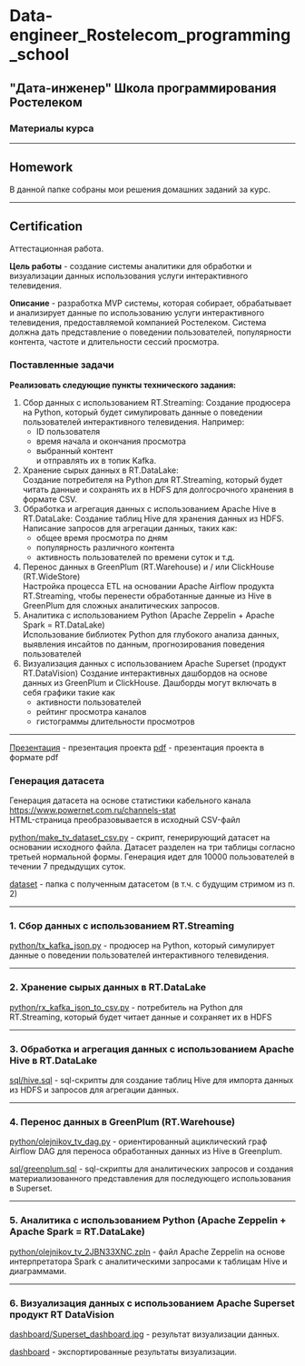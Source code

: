 # Data-engineer_Rostelecom_programming_school
## "Дата-инженер" Школа программирования Ростелеком
### Материалы курса

---

## Homework
В данной папке собраны мои решения домашних заданий за курс.  

---

## Certification
Аттестационная работа.

**Цель работы** - создание системы аналитики для обработки и визуализации данных использования услуги интерактивного телевидения.

**Описание** - разработка MVP системы, которая собирает, обрабатывает и анализирует данные по использованию услуги интерактивного телевидения, предоставляемой компанией Ростелеком. Система должна дать представление о поведении пользователей, популярности контента, частоте и длительности сессий
просмотра.

### Поставленные задачи

**Реализовать следующие пункты технического задания:**  
1. Сбор данных с использованием RT.Streaming:
Создание продюсера на Python, который будет симулировать данные о поведении пользователей интерактивного телевидения. Например:
    - ID пользователя
    - время начала и окончания просмотра
    - выбранный контент  
    и отправлять их в топик Kafka.  
2. Хранение сырых данных в RT.DataLake:  
Создание потребителя на Python для RT.Streaming, который будет читать данные и сохранять их в HDFS для долгосрочного хранения в формате CSV.
3. Обработка и агрегация данных с использованием Apache Hive в RT.DataLake:
Создание таблиц Hive для хранения данных из HDFS. Написание запросов для агрегации данных, таких как:
    - общее время просмотра по дням
    - популярность различного контента
    - активность пользователей по времени суток и т.д.
4. Перенос данных в GreenPlum (RT.Warehouse) и / или ClickHouse (RT.WideStore)  
Настройка процесса ETL на основании Apache Airflow продукта RT.Streaming, чтобы перенести обработанные данные из Hive в GreenPlum для сложных аналитических запросов.
5. Аналитика с использованием Python (Apache Zeppelin + Apache Spark = RT.DataLake)  
Использование библиотек Python для глубокого анализа данных, выявления инсайтов по данным, прогнозирования поведения пользователей
6. Визуализация данных с использованием Apache Superset (продукт RT.DataVision)
Создание интерактивных дашбордов на основе данных из GreenPlum и ClickHouse. Дашборды могут включать в себя графики такие как
    - активности пользователей
    - рейтинг просмотра каналов
    - гистограммы длительности просмотров

---

[Презентация](https://github.com/Olmeor/Data-engineer_Rostelecom_programming_school/blob/main/%D0%A1ertification/presentation.pptx) - презентация проекта
[pdf](https://github.com/Olmeor/Data-engineer_Rostelecom_programming_school/blob/main/%D0%A1ertification/presentation.pdf) - презентация проекта в формате pdf

### Генерация датасета

Генерация датасета на основе статистики кабельного канала https://www.powernet.com.ru/channels-stat  
HTML-страница преобразовывается в исходный CSV-файл

[python/make_tv_dataset_csv.py](https://github.com/Olmeor/Data-engineer_Rostelecom_programming_school/blob/main/%D0%A1ertification/python/make_tv_dataset_csv.py) - скрипт, генерирующий датасет на основании исходного файла. Датасет разделен на три таблицы согласно третьей нормальной формы. Генерация идет для 10000 пользователей в течении 7 предыдущих суток.

[dataset](https://github.com/Olmeor/Data-engineer_Rostelecom_programming_school/tree/main/%D0%A1ertification/dataset) - папка с полученным датасетом (в т.ч. с будущим стримом из п. 2)

---

### 1. Сбор данных с использованием RT.Streaming

[python/tx_kafka_json.py](https://github.com/Olmeor/Data-engineer_Rostelecom_programming_school/blob/main/%D0%A1ertification/python/tx_kafka_json.py) - продюсер на Python, который симулирует данные о поведении пользователей интерактивного телевидения.

---

### 2. Хранение сырых данных в RT.DataLake

[python/rx_kafka_json_to_csv.py](https://github.com/Olmeor/Data-engineer_Rostelecom_programming_school/blob/main/%D0%A1ertification/python/rx_kafka_json_to_csv.py) - потребитель на Python для RT.Streaming, который будет читает данные и сохраняет их в HDFS

---

### 3. Обработка и агрегация данных с использованием Apache Hive в RT.DataLake

[sql/hive.sql](https://github.com/Olmeor/Data-engineer_Rostelecom_programming_school/blob/main/%D0%A1ertification/sql/hive.sql) - sql-скрипты для создание таблиц Hive для импорта данных из HDFS и запросов для агрегации данных.

---

### 4. Перенос данных в GreenPlum (RT.Warehouse)

[python/olejnikov_tv_dag.py](https://github.com/Olmeor/Data-engineer_Rostelecom_programming_school/blob/main/%D0%A1ertification/python/olejnikov_tv_dag.py) - ориентированный ациклический граф Airflow DAG для переноса обработанных данных из Hive в Greenplum.

[sql/greenplum.sql](https://github.com/Olmeor/Data-engineer_Rostelecom_programming_school/blob/main/%D0%A1ertification/sql/greenplum.sql) - sql-скрипты для аналитических запросов и создания материализованного представления для последующего использования в Superset. 

---

### 5. Аналитика с использованием Python (Apache Zeppelin + Apache Spark = RT.DataLake)

[python/olejnikov_tv_2JBN33XNC.zpln](https://github.com/Olmeor/Data-engineer_Rostelecom_programming_school/blob/main/%D0%A1ertification/python/olejnikov_tv_2JBN33XNC.zpln) - файл Apache Zeppelin на основе интерпретатора Spark с аналитическими запросами к таблицам Hive и диаграммами.

---

### 6. Визуализация данных с использованием Apache Superset продукт RT DataVision

[dashboard/Superset_dashboard.jpg](https://github.com/Olmeor/Data-engineer_Rostelecom_programming_school/blob/main/%D0%A1ertification/dashboard/Superset_dashboard.jpg) - результат визуализации данных.

[dashboard](https://github.com/Olmeor/Data-engineer_Rostelecom_programming_school/blob/main/%D0%A1ertification/dashboard/dashboard_export_20230927T091411.zip) - экспортированные результаты визуализации.

